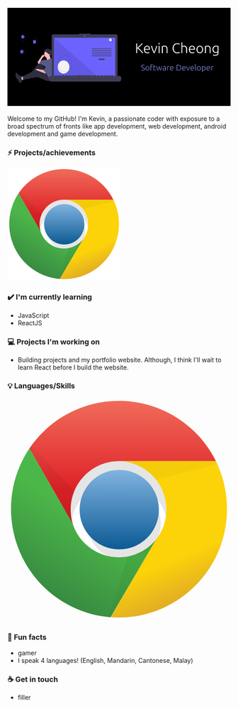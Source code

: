 <link rel="stylesheet" href="https://cdn.jsdelivr.net/gh/devicons/devicon@master/devicon.min.css">


<img src= "https://github.com/kevCheong/kevCheong/blob/main/Untitled%20design.png"></img>
<br>
<br>
Welcome to my GitHub! I'm Kevin, a passionate coder with exposure to a broad spectrum of fronts like app development, web development, android development and game development.

### ⚡ Projects/achievements
<img src= "https://github.com/kevCheong/kevCheong/blob/main/chrome.svg"></img>
<i class="devicon-chrome-plain"></i>

### ✔️ I'm currently learning
- JavaScript
- ReactJS

### 💻 Projects I'm working on
- Building projects and my portfolio website. 
Although, I think I'll wait to learn React before I build the website.

### 💡 Languages/Skills
<svg viewBox="0 0 128 128">
<circle fill="#fff" cx="64.149" cy="64.236" r="60.999"></circle><path fill-opacity=".1" d="M102.966 75.327c0-21.439-17.379-38.819-38.817-38.819s-38.818 17.38-38.818 38.819h11.09c0-15.314 12.415-27.727 27.727-27.727 15.313 0 27.727 12.413 27.727 27.727"></path><circle fill-opacity=".1" cx="66.922" cy="71.999" r="21.072"></circle><linearGradient id="a" gradientUnits="userSpaceOnUse" x1="395.191" y1="484.168" x2="395.191" y2="484.723" gradientTransform="matrix(82 0 0 82 -32341.5 -39660.313)"><stop offset="0" stop-color="#81B4E0"></stop><stop offset="1" stop-color="#0C5A94"></stop></linearGradient><circle fill="url(#a)" cx="64.149" cy="64.235" r="22.736"></circle><linearGradient id="b" gradientUnits="userSpaceOnUse" x1="-608.91" y1="-597.648" x2="-608.91" y2="-547.185" gradientTransform="translate(675 599.775)"><stop offset="0" stop-color="#F06B59"></stop><stop offset="1" stop-color="#DF2227"></stop></linearGradient><path fill="url(#b)" d="M119.602 36.508c-15.266-30.716-52.542-43.24-83.259-27.974-9.578 4.761-17.764 11.913-23.765 20.766l24.955 43.253c-4.597-14.606 3.521-30.174 18.127-34.77 2.567-.808 5.243-1.238 7.935-1.274"></path><linearGradient id="c" gradientUnits="userSpaceOnUse" x1="-657.835" y1="-491.393" x2="-632.327" y2="-533.537" gradientTransform="translate(675 599.775)"><stop offset="0" stop-color="#388B41"></stop><stop offset="1" stop-color="#4CB749"></stop></linearGradient><path fill="url(#c)" d="M12.578 29.3c-19.1 28.492-11.486 67.071 17.005 86.171 8.814 5.909 18.997 9.461 29.575 10.319l26.063-44.363c-9.745 11.811-27.22 13.486-39.032 3.74-4.011-3.309-7.012-7.679-8.657-12.613"></path><linearGradient id="d" gradientUnits="userSpaceOnUse" x1="-572.385" y1="-486.91" x2="-599.557" y2="-552.345" gradientTransform="translate(675 599.775)"><stop offset="0" stop-color="#E4B022"></stop><stop offset=".3" stop-color="#FCD209"></stop></linearGradient><path fill="url(#d)" d="M59.158 125.791c34.204 2.585 64.027-23.047 66.613-57.25.834-11.037-1.295-22.093-6.17-32.031h-56.006c15.312.07 27.67 12.541 27.598 27.854-.028 6.195-2.131 12.204-5.972 17.064"></path><linearGradient id="e" gradientUnits="userSpaceOnUse" x1="-649.391" y1="-528.885" x2="-649.391" y2="-573.247" gradientTransform="translate(675 599.775)"><stop offset="0" stop-opacity=".15"></stop><stop offset=".3" stop-opacity=".06"></stop><stop offset="1" stop-opacity=".03"></stop></linearGradient><path fill="url(#e)" d="M12.578 29.3l24.955 43.253c-1.849-6.221-1.457-12.893 1.107-18.854l-24.954-26.063"></path><linearGradient id="f" gradientUnits="userSpaceOnUse" x1="-588.158" y1="-514.559" x2="-618.657" y2="-483.505" gradientTransform="translate(675 599.775)"><stop offset="0" stop-opacity=".15"></stop><stop offset=".3" stop-opacity=".06"></stop><stop offset="1" stop-opacity=".03"></stop></linearGradient><path fill="url(#f)" d="M59.158 125.791l26.063-44.363c-4.112 4.904-9.794 8.233-16.082 9.426l-11.091 34.937"></path><linearGradient id="g" gradientUnits="userSpaceOnUse" x1="-588.6" y1="-505.621" x2="-584.163" y2="-549.431" gradientTransform="translate(675 599.775)"><stop offset="0" stop-opacity=".15"></stop><stop offset=".3" stop-opacity=".06"></stop><stop offset="1" stop-opacity=".03"></stop></linearGradient><path fill="url(#g)" d="M119.602 36.508h-56.007c8.436.039 16.396 3.918 21.626 10.537l35.491-8.873"></path>
</svg>

### 🌴 Fun facts
- gamer
- I speak 4 languages! (English, Mandarin, Cantonese, Malay)

### ☕ Get in touch
- filler
<br>
<br>

